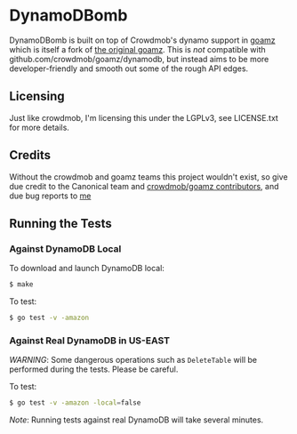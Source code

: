 # DynamoDBomb

DynamoDBomb is built on top of Crowdmob's dynamo support in [goamz][goamz]
which is itself a fork of [the original goamz][lpgoamz]. This is *not*
compatible with github.com/crowdmob/goamz/dynamodb, but instead aims to be more
developer-friendly and smooth out some of the rough API edges.

## Licensing

Just like crowdmob, I'm licensing this under the LGPLv3, see LICENSE.txt for
more details.

## Credits

Without the crowdmob and goamz teams this project wouldn't exist, so give due
credit to the Canonical team and [crowdmob/goamz contributors][goamzcontrib],
and due bug reports to [me](https://github.com/ryansb/dynamodbomb/issues)

## Running the Tests

### Against DynamoDB Local

To download and launch DynamoDB local:

```sh
$ make
```

To test:

```sh
$ go test -v -amazon
```

### Against Real DynamoDB in US-EAST

_WARNING_: Some dangerous operations such as `DeleteTable` will be performed during the tests. Please be careful.

To test:

```sh
$ go test -v -amazon -local=false
```

_Note_: Running tests against real DynamoDB will take several minutes.

[goamz]: https://github.com/crowdmob/goamz
[lpgoamz]: https://wiki.ubuntu.com/goamz
[goamzcontrib]: https://github.com/crowdmob/goamz/contributors

